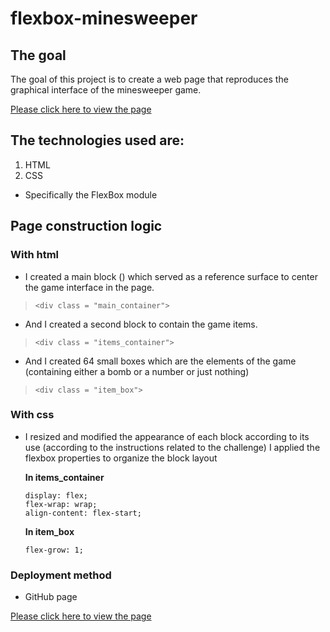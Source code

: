 # flexbox-minesweeper

## The goal

The goal of this project is to create a web page that reproduces the graphical interface of the minesweeper game.

[Please click here to view the page](https://logmodia.github.io/flexbox-minesweeper/)

## The technologies used are:

1. HTML
2. CSS
  * Specifically the FlexBox module

## Page construction logic

### With html

  * I created a main block () which served as a reference surface to center the game interface in the page.
  >     <div class = "main_container">

  * And I created a second block to contain the game items.
  >     <div class = "items_container">

  * And I created 64 small boxes which are the elements of the game (containing either a bomb or a number or just nothing)
  >     <div class = "item_box">

### With css

  * I resized and modified the appearance of each block according to its use (according to the instructions related to the challenge)
I applied the flexbox properties to organize the block layout


    **In items_container**

        display: flex;
        flex-wrap: wrap;
        align-content: flex-start;
   
    **In item_box**

        flex-grow: 1;

### Deployment method

  * GitHub page


[Please click here to view the page](https://logmodia.github.io/flexbox-minesweeper/)